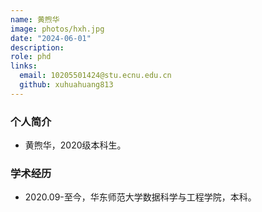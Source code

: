 ```yaml
---
name: 黄煦华
image: photos/hxh.jpg
date: "2024-06-01"
description: 
role: phd
links:
  email: 10205501424@stu.ecnu.edu.cn
  github: xuhuahuang813
---
```


### 个人简介

- 黄煦华，2020级本科生。

### 学术经历

- 2020.09-至今，华东师范大学数据科学与工程学院，本科。
